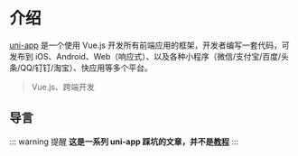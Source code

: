 # 介绍

[uni-app](https://uniapp.dcloud.io/) 是一个使用 Vue.js 开发所有前端应用的框架，开发者编写一套代码，可发布到 iOS、Android、Web（响应式）、以及各种小程序（微信/支付宝/百度/头条/QQ/钉钉/淘宝）、快应用等多个平台。

> Vue.js、跨端开发

## 导言

::: warning 提醒
**这是一系列 uni-app 踩坑的文章，并不是[教程](https://uniapp.dcloud.io/)**
:::
